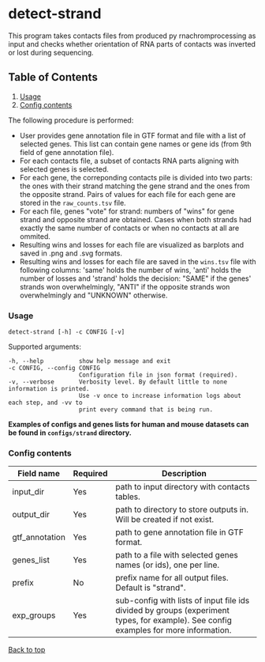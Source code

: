 <a name="head"></a>
# detect-strand

This program takes contacts files from produced py rnachromprocessing as input and checks whether orientation of RNA parts of contacts was inverted or lost during sequencing.

## Table of Contents
1. [Usage](#strandusage)
2. [Config contents](#strandconfig)

The following procedure is performed:
* User provides gene annotation file in GTF format and file with a list of selected genes. This list can contain gene names or gene ids (from 9th field of gene annotation file).
* For each contacts file, a subset of contacts RNA parts aligning with selected genes is selected.
* For each gene, the correponding contacts pile is divided into two parts: the ones with their strand matching the gene strand and the ones from the opposite strand. Pairs of values for each file for each gene are stored in the `raw_counts.tsv` file.
* For each file, genes "vote" for strand: numbers of "wins" for gene strand and opposite strand are obtained. Cases when both strands had exactly the same number of contacts or when no contacts at all are ommited.
* Resulting wins and losses for each file are visualized as barplots and saved in .png and .svg formats.
* Resulting wins and losses for each file are saved in the `wins.tsv` file with following columns: 'same' holds the number of wins, 'anti' holds the number of losses and 'strand' holds the decision: "SAME" if the genes' strands won overwhelmingly, "ANTI" if the opposite strands won overwhelmingly and "UNKNOWN" otherwise.

<a name="strandusage"></a>
### Usage

```
detect-strand [-h] -c CONFIG [-v]
```
Supported arguments:
```
-h, --help          show help message and exit
-c CONFIG, --config CONFIG
                    Configuration file in json format (required).
-v, --verbose       Verbosity level. By default little to none information is printed.
                    Use -v once to increase information logs about each step, and -vv to 
                    print every command that is being run.
```

**Examples of configs and genes lists for human and mouse datasets can be found in `configs/strand` directory.**

<a name="strandconfig"></a>
### Config contents

Field name|Required|Description
---|---|---
input_dir|Yes|path to input directory with contacts tables.
output_dir|Yes|path to directory to store outputs in. Will be created if not exist.
gtf_annotation|Yes|path to gene annotation file in GTF format.
genes_list|Yes|path to a file with selected genes names (or ids), one per line.
prefix|No|prefix name for all output files. Default  is "strand".
exp_groups|Yes|sub-config with lists of input file ids divided by groups (experiment types, for example). See config examples for more information.

[Back to top](#head)
